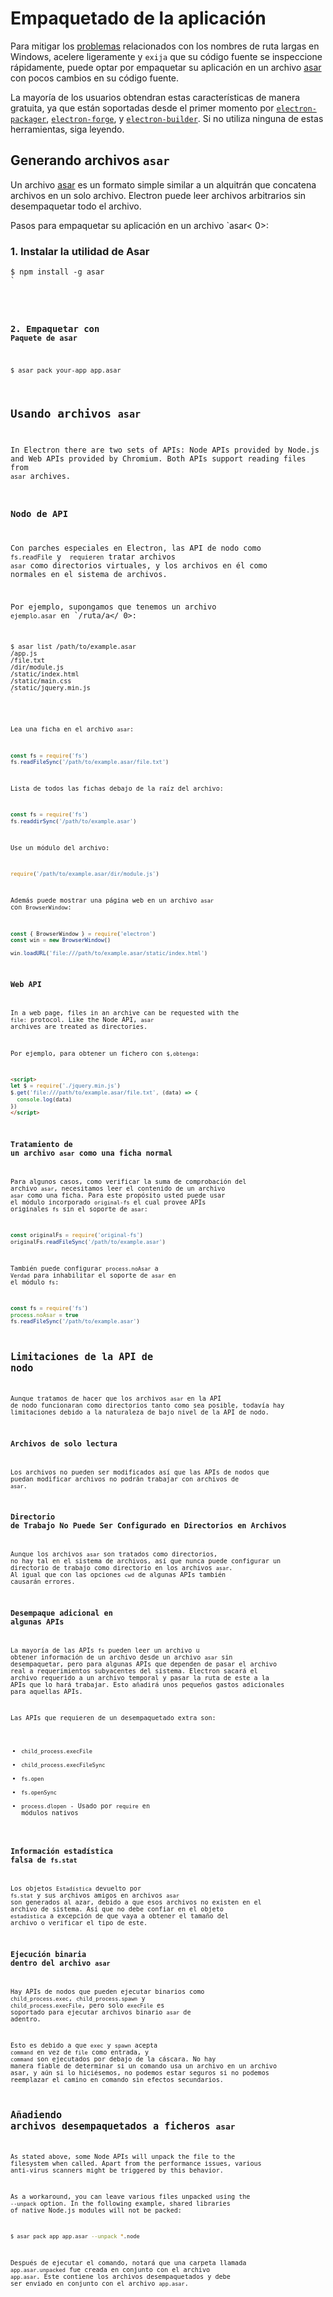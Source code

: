 # Empaquetado de la aplicación

Para mitigar los [problemas](https://github.com/joyent/node/issues/6960) relacionados con los nombres de ruta largas en Windows, acelere ligeramente y `exija` que su código fuente se inspeccione rápidamente, puede optar por empaquetar su aplicación en un archivo [asar](https://github.com/electron/asar) con pocos cambios en su código fuente.

La mayoría de los usuarios obtendran estas características de manera gratuita, ya que están soportadas desde el primer momento por [`electron-packager`](https://github.com/electron/electron-packager), [`electron-forge`](https://github.com/electron-userland/electron-forge), y [`electron-builder`](https://github.com/electron-userland/electron-builder). Si no utiliza ninguna de estas herramientas, siga leyendo.

## Generando archivos `asar`

Un archivo [asar](https://github.com/electron/asar) es un formato simple similar a un alquitrán que concatena archivos en un solo archivo. Electron puede leer archivos arbitrarios sin desempaquetar todo el archivo.

Pasos para empaquetar su aplicación en un archivo `asar< 0>:</p>

<h3 spaces-before="0">1. Instalar la utilidad de Asar</h3>

<pre><code class="sh">$ npm install -g asar
`</pre>

### 2. Empaquetar con `Paquete de asar`

```sh
$ asar pack your-app app.asar
```

## Usando archivos `asar`

In Electron there are two sets of APIs: Node APIs provided by Node.js and Web APIs provided by Chromium. Both APIs support reading files from `asar` archives.

### Nodo de API

Con parches especiales en Electron, las API de nodo como `fs.readFile` y ` requieren` tratar archivos `asar` como directorios virtuales, y los archivos en él como normales en el sistema de archivos.

Por ejemplo, supongamos que tenemos un archivo `ejemplo.asar` en `/ruta/a</ 0>:</p>

<pre><code class="sh">$ asar list /path/to/example.asar
/app.js
/file.txt
/dir/module.js
/static/index.html
/static/main.css
/static/jquery.min.js
`</pre>

Lea una ficha en el archivo `asar`:

```javascript
const fs = require('fs')
fs.readFileSync('/path/to/example.asar/file.txt')
```

Lista de todos las fichas debajo de la raíz del archivo:

```javascript
const fs = require('fs')
fs.readdirSync('/path/to/example.asar')
```

Use un módulo del archivo:

```javascript
require('/path/to/example.asar/dir/module.js')
```

Además puede mostrar una página web en un archivo `asar` con `BrowserWindow`:

```javascript
const { BrowserWindow } = require('electron')
const win = new BrowserWindow()

win.loadURL('file:///path/to/example.asar/static/index.html')
```

### Web API

In a web page, files in an archive can be requested with the `file:` protocol. Like the Node API, `asar` archives are treated as directories.

Por ejemplo, para obtener un fichero con `$,obtenga`:

```html
<script>
let $ = require('./jquery.min.js')
$.get('file:///path/to/example.asar/file.txt', (data) => {
  console.log(data)
})
</script>
```

### Tratamiento de un archivo `asar` como una ficha normal

Para algunos casos, como verificar la suma de comprobación del archivo `asar`, necesitamos leer el contenido de un archivo `asar` como una ficha. Para este propósito usted puede usar el módulo incorporado `original-fs` el cual provee APIs originales `fs` sin el soporte de `asar`:

```javascript
const originalFs = require('original-fs')
originalFs.readFileSync('/path/to/example.asar')
```

También puede configurar `process.noAsar` a `Verdad` para inhabilitar el soporte de `asar` en el módulo `fs`:

```javascript
const fs = require('fs')
process.noAsar = true
fs.readFileSync('/path/to/example.asar')
```

## Limitaciones de la API de nodo

Aunque tratamos de hacer que los archivos `asar` en la API de nodo funcionaran como directorios tanto como sea posible, todavía hay limitaciones debido a la naturaleza de bajo nivel de la API de nodo.

### Archivos de solo lectura

Los archivos no pueden ser modificados así que las APIs de nodos que puedan modificar archivos no podrán trabajar con archivos de `asar`.

### Directorio de Trabajo No Puede Ser Configurado en Directorios en Archivos

Aunque los archivos `asar` son tratados como directorios, no hay tal en el sistema de archivos, así que nunca puede configurar un directorio de trabajo como directorio en los archivos `asar`. Al igual que con las opciones `cwd` de algunas APIs también causarán errores.

### Desempaque adicional en algunas APIs

La mayoría de las APIs `fs` pueden leer un archivo u obtener información de un archivo desde un archivo `asar` sin desempaquetar, pero para algunas APIs que dependen de pasar el archivo real a requerimientos subyacentes del sistema. Electron sacará el archivo requerido a un archivo temporal y pasar la ruta de este a la APIs que lo hará trabajar. Esto añadirá unos pequeños gastos adicionales para aquellas APIs.

Las APIs que requieren de un desempaquetado extra son:

* `child_process.execFile`
* `child_process.execFileSync`
* `fs.open`
* `fs.openSync`
* `process.dlopen` - Usado por `require` en módulos nativos

### Información estadística falsa de `fs.stat`

Los objetos `Estadística` devuelto por `fs.stat` y sus archivos amigos en archivos `asar` son generados al azar, debido a que esos archivos no existen en el archivo de sistema. Así que no debe confiar en el objeto `estadística` a excepción de que vaya a obtener el tamaño del archivo o verificar el tipo de este.

### Ejecución binaria dentro del archivo `asar`

Hay APIs de nodos que pueden ejecutar binarios como `child_process.exec`, `child_process.spawn` y `child_process.execFile`, pero solo `execFile` es soportado para ejecutar archivos binario `asar` de adentro.

Esto es debido a que `exec` y `spawn` acepta `command` en vez de `file` como entrada, y `command` son ejecutados por debajo de la cáscara. No hay manera fiable de determinar si un comando usa un archivo en un archivo asar, y aún si lo hiciésemos, no podemos estar seguros si no podemos reemplazar el camino en comando sin efectos secundarios.

## Añadiendo archivos desempaquetados a ficheros `asar`

As stated above, some Node APIs will unpack the file to the filesystem when called. Apart from the performance issues, various anti-virus scanners might be triggered by this behavior.

As a workaround, you can leave various files unpacked using the `--unpack` option. In the following example, shared libraries of native Node.js modules will not be packed:

```sh
$ asar pack app app.asar --unpack *.node
```

Después de ejecutar el comando, notará que una carpeta llamada `app.asar.unpacked` fue creada en conjunto con el archivo `app.asar`. Este contiene los archivos desempaquetados y debe ser enviado en conjunto con el archivo `app.asar`.

